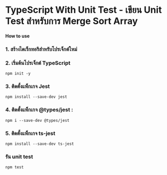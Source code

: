 # TypeScript With Unit Test - เขียน Unit Test สำหรับการ Merge Sort Array

#### How to use

### 1.  สร้างไดเร็กทอรีสำหรับโปรเจ็กต์ใหม่
### 2. เริ่มต้นโปรเจ็กต์ TypeScript
```
npm init -y
```
### 3.  ติดตั้งแพ็กเกจ Jest
```
npm install --save-dev jest
```
### 4. ติดตั้งแพ็กเกจ @types/jest :
``` 
npm i --save-dev @types/jest
```
### 5. ติดตั้งแพ็กเกจ ts-jest
```
npm install --save-dev ts-jest
```
### รัน unit test
```
npm test
```
